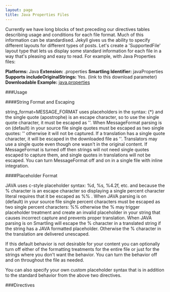 ```yaml
---
layout: page
title: Java Properties Files
---
```


<div class="message">
Currently we have long blocks of text preceding our directives tables describing usage and conditions for each file format. Much of this information can be standardised. Jekyll gives us the ability to specify different layouts for different types of posts. Let's create a 'SupportedFile' layout type that lets us display some standard information for each file in a way that's pleasing and easy to read. For example, with Java Properties files:
</div>

**Platforms:** Java
**Extension:** .properties
**Smartling Identifier:** javaProperties
**Supports includeOriginalStrings:** Yes. (link to this download parameter)
**Downloadable Example:** [java.properties](https://docs.smartling.com/download/attachments/327693/java.properties?version=1&modificationDate=1330473126000)

###Usage

####String Format and Escaping

string_format=MESSAGE_FORMAT uses placeholders in the syntax: {*} and the single quote (apostrophe) is an escape character, so to use the single quote character, it must be escaped as ''.  When MessageFormat parsing is on (default) in your source file single quotes must be escaped as two single quotes: '' otherwise it will not be captured.  If a translation has a single quote character, it will be escaped in the downloaded file as ''. Translators may use a single quote even though one wasn't in the original content. If MessageFormat is turned off then strings will not need single quotes escaped to capture them, and single quotes in translations will not be escaped.  You can turn MessageFormat off and on in a single file with inline integration. 

####Placeholder Format

JAVA uses c-style placeholder syntax: %d, %s, %4.2f, etc. and because the % character is an escape character so displaying a single percent character literal requires that it be escaped as %% . When JAVA parsing is on (default) in your source file single percent characters must be escaped as two single percent characters: %% otherwise the % may trigger placeholder treatment and create an invalid placeholder in your string that causes incorrect capture and prevents proper translation.  When JAVA parsing is on Smartling will escape the % character in a translated string if the string has a JAVA formatted placeholder. Otherwise the % character in the translation are delivered unescaped.

If this default behavior is not desirable for your content you can optionally turn off either of the formatting treatments for the entire file or just for the strings where you don't want the behavior.  You can turn the behavior off and on throughout the file as needed.  

You can also specify your own custom placeholder syntax that is in addition to the standard behavior from the above two directives.

###Directives



